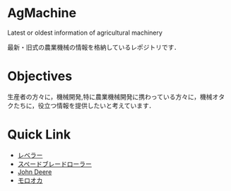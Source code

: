 # AgMachine
Latest or oldest information of agricultural machinery

最新・旧式の農業機械の情報を格納しているレポジトリです．

# Objectives
生産者の方々に，機械開発,特に農業機械開発に携わっている方々に，機械オタクたちに，役立つ情報を提供したいと考えています．

# Quick Link
- [レベラー](ag/landLevel)
- [スペードブレードローラー](ag/landHarrow)
- [John Deere](ag/deere)
- [モロオカ](ag/morooka)
